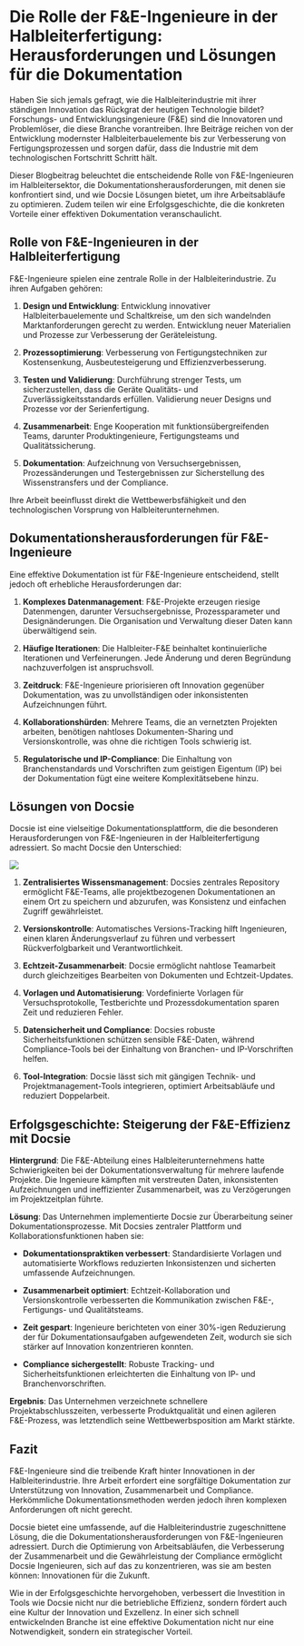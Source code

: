 # Die Rolle der F&E-Ingenieure in der Halbleiterfertigung: Herausforderungen und Lösungen für die Dokumentation

Haben Sie sich jemals gefragt, wie die Halbleiterindustrie mit ihrer ständigen Innovation das Rückgrat der heutigen Technologie bildet? Forschungs- und Entwicklungsingenieure (F&E) sind die Innovatoren und Problemlöser, die diese Branche vorantreiben. Ihre Beiträge reichen von der Entwicklung modernster Halbleiterbauelemente bis zur Verbesserung von Fertigungsprozessen und sorgen dafür, dass die Industrie mit dem technologischen Fortschritt Schritt hält.

Dieser Blogbeitrag beleuchtet die entscheidende Rolle von F&E-Ingenieuren im Halbleitersektor, die Dokumentationsherausforderungen, mit denen sie konfrontiert sind, und wie Docsie Lösungen bietet, um ihre Arbeitsabläufe zu optimieren. Zudem teilen wir eine Erfolgsgeschichte, die die konkreten Vorteile einer effektiven Dokumentation veranschaulicht.

## Rolle von F&E-Ingenieuren in der Halbleiterfertigung

F&E-Ingenieure spielen eine zentrale Rolle in der Halbleiterindustrie. Zu ihren Aufgaben gehören:

1. **Design und Entwicklung**:
   Entwicklung innovativer Halbleiterbauelemente und Schaltkreise, um den sich wandelnden Marktanforderungen gerecht zu werden.
   Entwicklung neuer Materialien und Prozesse zur Verbesserung der Geräteleistung.

2. **Prozessoptimierung**:
   Verbesserung von Fertigungstechniken zur Kostensenkung, Ausbeutesteigerung und Effizienzverbesserung.

3. **Testen und Validierung**:
   Durchführung strenger Tests, um sicherzustellen, dass die Geräte Qualitäts- und Zuverlässigkeitsstandards erfüllen.
   Validierung neuer Designs und Prozesse vor der Serienfertigung.

4. **Zusammenarbeit**:
   Enge Kooperation mit funktionsübergreifenden Teams, darunter Produktingenieure, Fertigungsteams und Qualitätssicherung.

5. **Dokumentation**:
   Aufzeichnung von Versuchsergebnissen, Prozessänderungen und Testergebnissen zur Sicherstellung des Wissenstransfers und der Compliance.

Ihre Arbeit beeinflusst direkt die Wettbewerbsfähigkeit und den technologischen Vorsprung von Halbleiterunternehmen.

## Dokumentationsherausforderungen für F&E-Ingenieure

Eine effektive Dokumentation ist für F&E-Ingenieure entscheidend, stellt jedoch oft erhebliche Herausforderungen dar:

1. **Komplexes Datenmanagement**: F&E-Projekte erzeugen riesige Datenmengen, darunter Versuchsergebnisse, Prozessparameter und Designänderungen. Die Organisation und Verwaltung dieser Daten kann überwältigend sein.

2. **Häufige Iterationen**: Die Halbleiter-F&E beinhaltet kontinuierliche Iterationen und Verfeinerungen. Jede Änderung und deren Begründung nachzuverfolgen ist anspruchsvoll.

3. **Zeitdruck**: F&E-Ingenieure priorisieren oft Innovation gegenüber Dokumentation, was zu unvollständigen oder inkonsistenten Aufzeichnungen führt.

4. **Kollaborationshürden**: Mehrere Teams, die an vernetzten Projekten arbeiten, benötigen nahtloses Dokumenten-Sharing und Versionskontrolle, was ohne die richtigen Tools schwierig ist.

5. **Regulatorische und IP-Compliance**: Die Einhaltung von Branchenstandards und Vorschriften zum geistigen Eigentum (IP) bei der Dokumentation fügt eine weitere Komplexitätsebene hinzu.

## Lösungen von Docsie

Docsie ist eine vielseitige Dokumentationsplattform, die die besonderen Herausforderungen von F&E-Ingenieuren in der Halbleiterfertigung adressiert. So macht Docsie den Unterschied:

![](https://cdn.docsie.io/workspace_PxAvC1Uenuc7ad6H3/doc_wn84Jkoc6hIMTO2eE/file_SjL9A0ov6zyBTTKHp/image_0eb3dfe8-33da-222d-f8a9-653bd0e34305.jpg)

1. **Zentralisiertes Wissensmanagement**: Docsies zentrales Repository ermöglicht F&E-Teams, alle projektbezogenen Dokumentationen an einem Ort zu speichern und abzurufen, was Konsistenz und einfachen Zugriff gewährleistet.

2. **Versionskontrolle**: Automatisches Versions-Tracking hilft Ingenieuren, einen klaren Änderungsverlauf zu führen und verbessert Rückverfolgbarkeit und Verantwortlichkeit.

3. **Echtzeit-Zusammenarbeit**: Docsie ermöglicht nahtlose Teamarbeit durch gleichzeitiges Bearbeiten von Dokumenten und Echtzeit-Updates.

4. **Vorlagen und Automatisierung**: Vordefinierte Vorlagen für Versuchsprotokolle, Testberichte und Prozessdokumentation sparen Zeit und reduzieren Fehler.

5. **Datensicherheit und Compliance**: Docsies robuste Sicherheitsfunktionen schützen sensible F&E-Daten, während Compliance-Tools bei der Einhaltung von Branchen- und IP-Vorschriften helfen.

6. **Tool-Integration**: Docsie lässt sich mit gängigen Technik- und Projektmanagement-Tools integrieren, optimiert Arbeitsabläufe und reduziert Doppelarbeit.

## Erfolgsgeschichte: Steigerung der F&E-Effizienz mit Docsie

**Hintergrund**: Die F&E-Abteilung eines Halbleiterunternehmens hatte Schwierigkeiten bei der Dokumentationsverwaltung für mehrere laufende Projekte. Die Ingenieure kämpften mit verstreuten Daten, inkonsistenten Aufzeichnungen und ineffizienter Zusammenarbeit, was zu Verzögerungen im Projektzeitplan führte.

**Lösung**: Das Unternehmen implementierte Docsie zur Überarbeitung seiner Dokumentationsprozesse. Mit Docsies zentraler Plattform und Kollaborationsfunktionen haben sie:

* **Dokumentationspraktiken verbessert**: Standardisierte Vorlagen und automatisierte Workflows reduzierten Inkonsistenzen und sicherten umfassende Aufzeichnungen.

* **Zusammenarbeit optimiert**: Echtzeit-Kollaboration und Versionskontrolle verbesserten die Kommunikation zwischen F&E-, Fertigungs- und Qualitätsteams.

* **Zeit gespart**: Ingenieure berichteten von einer 30%-igen Reduzierung der für Dokumentationsaufgaben aufgewendeten Zeit, wodurch sie sich stärker auf Innovation konzentrieren konnten.

* **Compliance sichergestellt**: Robuste Tracking- und Sicherheitsfunktionen erleichterten die Einhaltung von IP- und Branchenvorschriften.

**Ergebnis**: Das Unternehmen verzeichnete schnellere Projektabschlusszeiten, verbesserte Produktqualität und einen agileren F&E-Prozess, was letztendlich seine Wettbewerbsposition am Markt stärkte.

## Fazit

F&E-Ingenieure sind die treibende Kraft hinter Innovationen in der Halbleiterindustrie. Ihre Arbeit erfordert eine sorgfältige Dokumentation zur Unterstützung von Innovation, Zusammenarbeit und Compliance. Herkömmliche Dokumentationsmethoden werden jedoch ihren komplexen Anforderungen oft nicht gerecht.

Docsie bietet eine umfassende, auf die Halbleiterindustrie zugeschnittene Lösung, die die Dokumentationsherausforderungen von F&E-Ingenieuren adressiert. Durch die Optimierung von Arbeitsabläufen, die Verbesserung der Zusammenarbeit und die Gewährleistung der Compliance ermöglicht Docsie Ingenieuren, sich auf das zu konzentrieren, was sie am besten können: Innovationen für die Zukunft.

Wie in der Erfolgsgeschichte hervorgehoben, verbessert die Investition in Tools wie Docsie nicht nur die betriebliche Effizienz, sondern fördert auch eine Kultur der Innovation und Exzellenz. In einer sich schnell entwickelnden Branche ist eine effektive Dokumentation nicht nur eine Notwendigkeit, sondern ein strategischer Vorteil.